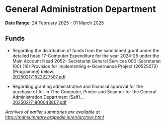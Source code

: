 # General Administration Department

**Date Range**: 24 February 2025 - 01 March 2025


## Funds
- Regarding the distribution of funds from the sanctioned grant under the detailed head 17-Computer Expenditure for the year 2024-25 under the Main Account Head 2052- Secretariat General Services 090-Secretariat (00) (16) Provision for implementing e-Governance Project (20525072) (Programme) below.\
  [202502171522227507.pdf](https://gr.maharashtra.gov.in/Site/Upload/Government%20Resolutions/English/202502171522227507.pdf)

- Regarding granting administrative and financial approval for the purchase of All-in-One Computer, Printer and Scanner for the General Administration Department (Self)...\
  [202502171800043807.pdf](https://gr.maharashtra.gov.in/Site/Upload/Government%20Resolutions/English/202502171800043807....pdf)


*Archives of earlier summaries are available at http://mahsummary.orgpedia.in/en/archive.html*
